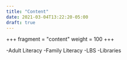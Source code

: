 ```yaml
---
title: "Content"
date: 2021-03-04T13:22:20-05:00
draft: true
---
```


+++
fragment = "content"
weight = 100
+++

-Adult Literacy
-Family Literacy
-LBS
-Libraries